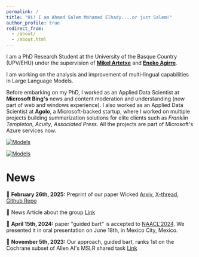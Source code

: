```yaml
---
permalink: /
title: "Hi! I am Ahmed Salem Mohamed Elhady....or just Salem!"
author_profile: true
redirect_from: 
  - /about/
  - /about.html
---
```


I am a PhD Research Student at the University of the Basque Country (UPV/EHU) under the supervision of [**Mikel Artetxe**](https://www.mikelartetxe.com/) and [**Eneko Agirre**](https://scholar.google.es/citations?user=kSuqts0AAAAJ&hl=en).

I am working on the analysis and improvement of multi-lingual capabilities in Large Language Models.

Before embarking on my PhD, I worked as an Applied Data Scientist at **Microsoft Bing's** news and content moderation and understanding (now part of web and windows experience). I also worked as an Applied Data Scientist at **Agolo**, a Microsoft-backed startup, where I worked on multiple projects building summarization solutions for elite clients such as *Franklin Templeton*, *Acuity*, *Associated Press*. All the projects are part of Microsoft's Azure services now.


<p align="center">

<a href="https://huggingface.co/ahmedselhady"><img alt="Models" src="https://img.shields.io/badge/🤗 Huggingface - Profile-blueviolet"></a>

<a href="https://scholar.google.com/citations?user=9gk2mKsAAAAJ&hl=en"><img alt="Models" src="https://img.shields.io/badge/Google Scholar-Profile-blue"></a>
  <br>
</p>


# News

:calendar: **February 26th, 2025:** Preprint of our paper Wicked [Arxiv](https://elpais.com/proyecto-tendencias/2024-06-12/latxa-un-chatgpt-en-euskera-contra-la-brecha-digital-de-los-idiomas.html), [X-thread](https://x.com/ahsalem511/status/1894716087251456157), [Github Repo](https://github.com/ahmedselhady/wicked-benchmarks)

:calendar: News Article about the group [Link](https://elpais.com/proyecto-tendencias/2024-06-12/latxa-un-chatgpt-en-euskera-contra-la-brecha-digital-de-los-idiomas.html)

:calendar: **April 15th, 2024:** paper "guided bart" is accepted to [NAACL'2024](https://2024.naacl.org/). We presented it in oral presentation on June 18th, in Mexico City, Mexico.

:calendar: **November 5th, 2023:** Our approach, guided bart, ranks 1st on the Cochrane subset of Allen AI's MSLR shared task [Link](https://leaderboard.allenai.org/mslr-cochrane/submissions/public)